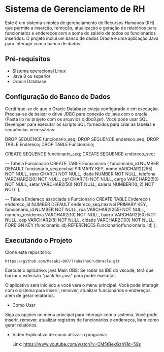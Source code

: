 # Sistema de Gerenciamento de RH

Este é um sistema simples de gerenciamento de Recursos Humanos (RH) que permite a inserção, remoção, atualização e geração de relatórios para funcionários e endereços com a soma do salário de todos os funcionários inseridos. O projeto inclui um banco de dados Oracle e uma aplicação Java para interagir com o banco de dados.

## Pré-requisitos

- Sistema operacional Linux
- Java 8 ou superior
- Oracle Database

## Configuração do Banco de Dados

Certifique-se de que o Oracle Database esteja configurado e em execução. Precisa-se de baixar o drive JDBC para conexão do java com o oracle (Pasta lib no projeto com os arquvios ojdbc8.jar). Você pode usar SQL Developer para executar os scripts SQL fornecidos para criar as tabelas e sequências necessárias:

DROP SEQUENCE funcionario_seq;
DROP SEQUENCE endereco_seq;
DROP TABLE Endereco;
DROP TABLE Funcionario;

CREATE SEQUENCE funcionario_seq;
CREATE SEQUENCE endereco_seq;

-- Tabela Funcionario
CREATE TABLE Funcionario (
    funcionario_id NUMBER DEFAULT funcionario_seq.nextval PRIMARY KEY,
    nome VARCHAR2(255) NOT NULL,
    sexo CHAR(1) NOT NULL,
    idade NUMBER NOT NULL,
    telefone VARCHAR2(20) NOT NULL,
    cpf CHAR(11) NOT NULL,
    cargo VARCHAR2(50) NOT NULL,
    setor VARCHAR2(50) NOT NULL,
    salario NUMBER(10, 2) NOT NULL
);

-- Tabela Endereco associada a Funcionario
CREATE TABLE Endereco (
    endereco_id NUMBER DEFAULT endereco_seq.nextval PRIMARY KEY,
    funcionario_id NUMBER NOT NULL,
    rua VARCHAR2(255) NOT NULL,
    numero_residencia VARCHAR2(10) NOT NULL,
    bairro VARCHAR2(50) NOT NULL,
    cep VARCHAR2(8) NOT NULL,
    cidade VARCHAR2(100) NOT NULL,
    FOREIGN KEY (funcionario_id) REFERENCES Funcionario(funcionario_id)
);
 
 
## Executando o Projeto 
Clone este repositório:

    https://github.com/Masaki-007/TrabalhoCrudOracle.git 

 Execute o aplicativo: 
 java Main 
 OBS: Se rodar na IDE do vscode, terá que baixar a extensão "pack for java"  para poder executar.

O aplicativo será iniciado e você verá o menu principal. Você pode interagir com o sistema para inserir, remover, atualizar funcionários e endereços, além de gerar relatórios.

- Como Usar

Siga as opções no menu principal para interagir com o sistema. Você pode inserir, remover, atualizar registros de funcionários e endereços, bem como gerar relatórios.

- Video Explicativo de como utilizar o programa:
    
    Link: https://www.youtube.com/watch?v=CM5tBexGzhY&t=59s


    
